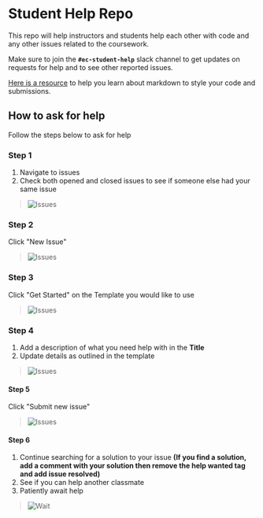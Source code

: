 # Student Help Repo
This repo will help instructors and students help each other with code and any other issues related to the coursework.

Make sure to join the **`#ec-student-help`** slack channel to get updates on requests for help and to see other reported issues.

[Here is a resource](https://guides.github.com/features/mastering-markdown/) to help you learn about markdown to style your code and submissions.

## How to ask for help
Follow the steps below to ask for help

### Step 1
1. Navigate to issues
2. Check both opened and closed issues to see if someone else had your same issue
> ![Issues](./assets/navigate-to-issues.png) 

### Step 2
Click "New Issue"
> ![Issues](./assets/click-new-issue.png)

### Step 3
Click "Get Started" on the Template you would like to use
> ![Issues](./assets/click-get-started.png)

### Step 4
1. Add a description of what you need help with in the **Title**
1. Update details as outlined in the template
> ![Issues](./assets/step4.png)

#### Step 5
Click "Submit new issue"
> ![Issues](./assets/step6.png)

#### Step 6
1. Continue searching for a solution to your issue **(If you find a solution, add a comment with your solution then remove the help wanted tag and add issue resolved)**
1. See if you can help another classmate
1. Patiently await help
> ![Wait](./assets/tenor.gif)



